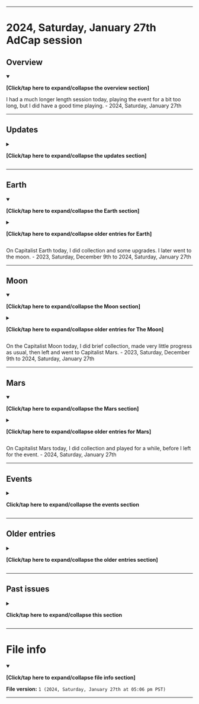 
***

# 2024, Saturday, January 27th AdCap session

## Overview

<details open><summary><p><b>[Click/tap here to expand/collapse the overview section]</b></p></summary>

<!--
I played AdCap again this week. I spent more time playing this week, and made some progress. I eventually wrapped up and quit when I was finally able to find a stopping point. I had a really good time playing this week. - 2023, Saturday, July 8th

I skipped my AdVenture Capitalist session this week, as I didn't have the time or motivation to play today. - 2023, Saturday, July 15th to 2023, Saturday, August 5th

I had a short AdVenture Capitalist session today, as I was running low on battery. I made minor progress, then played for a short amount of time in the event, before I wrapped up and quit. - 2023, Saturday, November 11th
-->

I had a much longer length session today, playing the event for a bit too long, but I did have a good time playing. - 2024, Saturday, January 27th

</details>

<!-- Notes !-->

<!-- 2023.04.15
Excessively long time played, split across several sessions
Using lots of time warps, sunk cost fallacy on the event
Playing across a time period over 4 hours in length
Event was most played. It was likely the best I have ever done in any event.
!-->

<!-- 2023.04.22
AdCap no updates
Long session, excessive
Spent some time on Earth and Mars, moon received the least attention
The boost on Mars is infinite, you can keep tapping it to make it go on longer
Decided to let it run out, so I could finish up and go to the event
Very long event gameplay
Game closed and reopened, so I could get an ad boost in the event
1% land event, 76% connections
Finally quit
!-->

<!-- 2023.04.29
AdCap 2023.04.29

Very long session
Event gameplay Capitalist Cakeday
Ended much earlier
Taking a break to eat and enjoy the car ride
Came back to find that I was in a dead spot, and my offline earnings did not keep up
Helped me end my addiction and quit earlier
Unable to upload media today, not enough time, and the Internet was too slow. I will give myself until Tuesday.
!-->

<!-- 2023.05.06
Ad crashes 2x
The second crash was because I was trying to see if it was just a 1 time thing
Poor progress in the event
!-->

<!-- End of notes !-->

***

## Updates

<details><summary><p><b>[Click/tap here to expand/collapse the updates section]</b></p></summary>

<details><summary><p><b>[Click/tap here to expand/collapse older entries for game updates]</b></p></summary>

The game did not require an update this week. - 2023, Saturday, April 22nd

The game did not require an update this week. - 2023, Saturday, April 29th

The game did not require an update this week. - 2023, Saturday, May 6th

The game did not require an update this week. - 2023, Saturday, May 13th

The game did not require an update this week. - 2023, Saturday, May 20th

The game required an update this week. - 2023, Saturday, May 27th

The game did not require an update this week. - 2023, Saturday, June 3rd to 2023, Saturday, June 24th

I did not play this week, so I don't know if the game required an update this week. - 2023, Saturday, July 1st

The game required an update this week. - 2023, Saturday, July 8th

I did not play this week, so I don't know if the game required an update this week. - 2023, Saturday, July 15th to 2023, Saturday, September 23rd

The game required an update this week. - 2023, Saturday, September 30th

The game did not require an update this week. - 2023, Saturday, October 7th to 2023, Saturday, October 28th

The game required an update this week. - 2023, Saturday, November 4th

The game did not require an update this week. - 2023, Saturday, November 11th

I did not play this week, so I don't know if the game required an update this week. - 2023, Saturday, November 18th to 2023, Saturday, November 25th

The game did not require an update this week. - 2023, Saturday, December 2nd

The game required an update this week. - 2023, Saturday, December 9th to 2023, Saturday, December 16th

</details>

The game did not require an update this week. - 2023, Saturday, December 23rd to 2024, Saturday, January 27th

</details>

***

## Earth

<details open><summary><p><b>[Click/tap here to expand/collapse the Earth section]</b></p></summary>

<details><summary><p><b>[Click/tap here to expand/collapse older entries for Earth]</b></p></summary>

I returned to AdCap after a 1+ year hiatus today. I spent some time on Earth, and did some upgrades. I am not ready to reset yet. - 2023, Saturday, March 11th

I briefly did collection and some upgrades on Earth today. I am not ready to reset yet. - 2023, Saturday, March 18th

I briefly did collection and some upgrades on Earth today. I am not ready to reset yet. - 2023, Saturday, March 25th

I briefly did collection and some upgrades on Earth today. I am not ready to reset yet. - 2023, Saturday, April 1st

I briefly did collection, then did a reset on Earth today, and made back lots of progress, before continuing on to the Moon. I also converted 2 megabucks. - 2023, Saturday, April 8th

I briefly did collection and some upgrades on Earth today. I am not ready to reset yet. - 2023, Saturday, April 15th

I briefly did collection and some upgrades on Earth today. I am not ready to reset yet. - 2023, Saturday, April 22nd

I briefly did collection and some upgrades on Earth today. I am still not ready to reset yet. - 2023, Saturday, April 29th

I briefly did collection, then did a reset on Earth today, and made back lots of progress, before continuing on to the Moon. I also converted 2 megabucks. It took a long time to gain progress back. - 2023, Saturday, May 6th

I briefly did collection and some upgrades, then I went to the moon. - 2023, Saturday, May 13th

I did collection and some upgrades, then I went to the moon. - 2023, Saturday, May 20th

I briefly did collection and some upgrades, then I went to the moon. I did not activate most ad boosts this week. - 2023, Saturday, May 27th

I briefly did collection and some upgrades, then I went to the moon. I did not activate most ad boosts again this week. - 2023, Saturday, June 3rd to 2023, Saturday, June 24th

I skipped my session today. - 2023, Saturday July 1st

I briefly did collection and some upgrades, then I went to the moon. I did not activate most ad boosts again this week. - 2023, Saturday, July 8th

I skipped my session today. - 2023, Saturday July 15th to 2023, Saturday, September 23rd

I briefly did collection and some upgrades, then I went to the moon. I did not activate most ad boosts again this week. - 2023, Saturday, September 30th

I briefly did collection and some upgrades, then I did a reset of Earth, and built some progress back, before I went to the moon. I activated most ad boosts this week, unlike the last sessions, where I didn't. - 2023, Saturday, October 7th

I did collection and some upgrades, stuck around for a bit, then I went to the moon. I did activate most ad boosts again this week. - 2023, Saturday, October 14th

I did collection and some upgrades, stuck around for a bit, then I went to the moon. I made sure to activate most ad boosts again this week. I am not ready to reset yet. - 2023, Saturday, October 21st

I did collection and some upgrades, stuck around for a bit, then I went to Mars, not going to the moon second by mistake. I made sure to activate most ad boosts again this week. I am not ready to reset yet. - 2023, Saturday, October 28th

I did collection and some upgrades, stuck around for a very short time, then I went to the Moon. I did not activate any ad boosts today, but did watch an ad for a reward. I am not ready to reset yet. - 2023, Saturday, November 4th to 2023, Saturday, November 11th

I skipped my session today. - 2023, Saturday, November 18th to 2023, Saturday, November 25th

On Capitalist Earth today, I did collection and some upgrades, before doing an angel claim, and making back significant progress. My session was split in two, as my battery ran too low, and I had to wait for a charge. I later went to the moon. - 2023, Saturday, December 2nd

</details>

On Capitalist Earth today, I did collection and some upgrades. I later went to the moon. - 2023, Saturday, December 9th to 2024, Saturday, January 27th

</details>

***

## Moon

<details open><summary><p><b>[Click/tap here to expand/collapse the Moon section]</b></p></summary>

<details><summary><p><b>[Click/tap here to expand/collapse older entries for The Moon]</b></p></summary>

I returned to AdCap after a 1+ year hiatus today. I spent some time on the Moon, and did some upgrades. I am not ready to reset yet. - 2023, Saturday, March 11th

I briefly did collection and some upgrades on the Moon today. I am not ready to reset yet. - 2023, Saturday, March 18th

I briefly did collection and some upgrades on the Moon today. I am not ready to reset yet. - 2023, Saturday, March 25th

I briefly did collection and some upgrades on the Moon today. I am not ready to reset yet. - 2023, Saturday, April 1st

I briefly did collection and some upgrades on the Moon today. I am not ready to reset yet. - 2023, Saturday, April 8th

I briefly did collection and some upgrades on the Moon today. I am not ready to reset yet. - 2023, Saturday, April 15th

I briefly did collection and some upgrades on the Moon today. I am not ready to reset yet. I spent the least time on the moon today out of the 4 regions. - 2023, Saturday, April 22nd

I briefly did collection and some upgrades on the Moon today. I am still not ready to reset yet. - 2023, Saturday, April 29th

I briefly did collection and some upgrades on the Moon today. I made very little progress as usual. I am still not ready to reset yet. There were 2 ad crashes, the second crash happened because I was trying to see if it was just a 1 time thing. Turns out it wasn't. - 2023, Saturday, May 6th

I briefly did collection on the Moon today. I made very little progress as usual. I am still not ready to reset yet. There was an ad crash, I could not double my offline earnings or start any boosts today because of it. - 2023, Saturday, May 13th

I briefly did collection on the Moon today. I made very little progress as usual. I did not use any ad boosts. - 2023, Saturday, May 20th to 2023, Saturday, June 3rd to 2023, Saturday, June 24th

I skipped my session today. - 2023, Saturday July 1st

I briefly did collection on the Moon today. I made very little progress as usual. I did not use any ad boosts. - 2023, Saturday, July 8th

I skipped my session today. - 2023, Saturday July 15th to 2023, Saturday, September 23rd

I briefly did collection on the Moon today. I made very little progress as usual. I did not use any ad boosts. - 2023, Saturday, September 30th

I briefly did collection on the Moon today. I made very little progress as usual. I did not use any ad boosts. I am considering buying a 27x multiplier, so that I can go for the maximum amount of revenue on the moon, but I am unsure whether it will persist through a complete reset. - 2023, Saturday, October 7th

I briefly did collection on the Moon today. I made very little progress as usual. I decided to buy the 27x multiplier, so far it doesn't look like it is doing anything, even after watching an ad. So I left and went to Mars. - 2023, Saturday, October 14th

I briefly did collection on the Moon today. I made very little progress as usual, but I made more progress than I normally do. The multiplier seems to work, just not that well. I eventuall left and went to Mars. - 2023, Saturday, October 21st

I briefly did collection on the Moon today. I made very little progress. I eventually left and went to the event. - 2023, Saturday, October 28th

I briefly did collection on the Moon today. I made very little progress as usual. I eventually left and went to Mars. - 2023, Saturday, November 4th

I briefly did collection on the Moon today. I made very little progress as usual. I eventually left and went to Mars. I seem to actually be making money at a more rapid rate on the moon again.  - 2023, Saturday, November 11th

I skipped my session today. - 2023, Saturday, November 18th to 2023, Saturday, November 25th

On the Capitalist Moon today, I did brief collection, made very little progress as usual, then left and went to Capitalist Mars. - 2023, Saturday, December 2nd

</details>

On the Capitalist Moon today, I did brief collection, made very little progress as usual, then left and went to Capitalist Mars. - 2023, Saturday, December 9th to 2024, Saturday, January 27th

</details>

***

## Mars

<details open><summary><p><b>[Click/tap here to expand/collapse the Mars section]</b></p></summary>

<details><summary><p><b>[Click/tap here to expand/collapse older entries for Mars]</b></p></summary>

I returned to AdCap after a 1+ year hiatus today. I spent some time on mARS, and did some upgrades. I am not ready to reset yet. - 2023, Saturday, March 11th

I briefly did collection and some upgrades on Mars today. I am not ready to reset yet, but I am close. - 2023, Saturday, March 18th

I briefly did collection and some upgrades on Mars today. I am not ready to reset yet, but I am very close. - 2023, Saturday, March 25th

I did collection, then did a reset. I made back all of my progress, plus lots more within a short amount of time. I also converted 8 megabucks. - 2023, Saturday, April 1st

I did collection, and made some progress, before moving on to the event. - 2023, Saturday, April 8th

I did collection, and made some progress, before moving on to the event. - 2023, Saturday, April 15th

I did collection, and made some progress, before moving on to the event. I found out that the boost on Mars is infite, as you can keep tapping it to make it go on longer, adding 1 second for every tap. I decided to let it run out, so I could finish up and go to the event. - 2023, Saturday, April 22nd

I did collection, and made some progress, before moving on to the event. I am not ready to reset yet. - 2023, Saturday, April 29th

I did collection, and made some progress, before moving on to the event. I am not ready to reset yet, I was going to reset, but the reset on Earth took too much of my time this week. Maybe I will reset next week. - 2023, Saturday, May 6th

I did collection, and made some progress, before I did a reset. I made back all of my progress, along with lots of extra progress. I wasn't expecting this, but I maxed out some industries, and will likely be able to max out Mars next week. I eventually wrapped up and went to the event. - 2023, Saturday, May 13th

I did collection and upgrades, and spent a long amount of time collecting money and doing upgrades. I eventually wrapped up and went to the event. - 2023, Saturday, May 20th

I did collection and upgrades, and spent a brief amount of time collecting money and doing upgrades. I eventually wrapped up and went to the event. I may reset again soon. - 2023, Saturday, May 27th

I did collection and 1 upgrade, and spent a very brief amount of time collecting money and doing upgrades. I eventually wrapped up and went to the event. I may reset again soon. - 2023, Saturday, June 3rd to 2023, Saturday, June 10th

I did collection, and some upgrades, then decided to do a reset. I completed Mars (just like I did the Moon) although it seems like further progress will still be attainable (although there will be no new unlocks) I played for a long time, until it began to take a long time to upgrade anything, then I quit. - 2023, Saturday, June 17th

I did collection, and several upgrades, playing for a while, until it began to take a long time to upgrade anything again, then I quit. - 2023, Saturday, June 24th

I skipped my session today. - 2023, Saturday July 1st

I did collection, and several upgrades, playing for a while, until it began to take a long time to upgrade anything again, then I quit. - 2023, Saturday, July 8th

I skipped my session today. - 2023, Saturday July 15th to 2023, Saturday, September 23rd

I did collection, and several upgrades, playing for a while, until it began to take a long time to upgrade anything again, then I quit. - 2023, Saturday, September 30th

I did collection, and some upgrades, playing for a while, until it began to take a long time to upgrade anything again, then I went to the event. - 2023, Saturday, October 7th

I did collection, and some upgrades, playing for a while, until it began to take a long time to upgrade anything again, then I went to the event. - 2023, Saturday, October 14th

I did collection, and some upgrades, playing for a while, until it began to take a long time to upgrade anything again, then I went to the event. - 2023, Saturday, October 21st

I did collection, and some upgrades, playing for a while, until it began to take a long time to upgrade anything again, then I went to The Moon. - 2023, Saturday, October 28th

I did collection, and briefly played, before going to the event. - 2023, Saturday, November 4th to 2023, Saturday, November 11th

I skipped my session today. - 2023, Saturday, November 18th to 2023, Saturday, November 25th

On Capitalist Mars today, I did collection and briefly played, before going to the event. I did not have the time to do a reset on Mars today. - 2023, Saturday, December 2nd

On Capitalist Mars today, I did collection and briefly played, before doing an angel claim, making bath significant progress, then I left for the event. - 2023, Saturday, December 9th

On Capitalist Mars today, I did collection and briefly played, before I left for the event. - 2023, Saturday, December 16th to 2024, Saturday, January 20th

</details>

On Capitalist Mars today, I did collection and played for a while, before I left for the event. - 2024, Saturday, January 27th

</details>

***

## Events

<details><summary><p><b>Click/tap here to expand/collapse the events section</b></p></summary>

---

### Capitalist Cakeday

<details><summary><p><b>[Click/tap here to expand/collapse entries for this event]</b></p></summary>

<details><summary><p><b>[Click/tap here to expand/collapse older entries for the Capitalist Cakeday event]</b></p></summary>

I became significantly addicted, and made lots of progress on the Capitalist Cakeday event. I had a long trip home, so playing this was what I did. It is the most difficult event in the game, and I made it further than I ever have before. My Internet cut out once for nearly an hour, as the device running the mobile hotspot died, yet the game still resumed, and didn't interrupt when reconnecting. I will find out (hopefully) next week if I lost progress or not. - 2023, Saturday, March 11th

I played the Capitalist Cakeday event for a while today during my trip to Cannon Beach. I did not expect the event to repeat so early. Later on, I took a break to eat and enjoy the car ride. At some point during this time, I enteed a deadspot, and my offline earnings did not keep up. This helped with my addiction, and I quit much earlier. - 2023, Saturday, April 29th

I played the Capitalist Cakeday event for a while today, but it was too slow to progress, so I eventually quit. - 2023, Saturday, June 10th

I played the Capitalist Cakeday event for a very long time today, and made a lot of progress, but had to quit, as I used up all of my leisure time for this block of the day. - 2023, Saturday, October 14th

</details>

I played the Capitalist Cakeday event for a short time today, and made a small amount of progress, but had to quit, as my battery was low. - 2023, Saturday, December 9th

</details> <!-- End of capitalist cakeday event entries !-->

---

### Cashalot

<details><summary><p><b>[Click/tap here to expand/collapse entries for this event]</b></p></summary>

<details><summary><p><b>[Click/tap here to expand/collapse older entries for the Cashalot event]</b></p></summary>

I played the Cashalot event for multiple hours today, and made lots of progress. I eventually quit when I ran low on battery. - 2023, Saturday, March 18th

I played the Cashalot event for a while today, and made a little bit of progress, although pretty poor. I eventually quit when I ran low on battery. - 2023, Saturday, May 6th

I played the Cashalot event for a while today, and made a little bit of progress. I eventually quit when I forced myself to break the addiction, so that I could get to work. - 2023, Saturday, June 17th

I played the Cashalot event for a very long time today, and made a large amount of progress. It felt like the best I had ever done in this event, but I feel there might have been a better attempt in the past. I eventually quit when I ran too low on battery. - 2023, Saturday, October 21st

I played the Cashalot event for a short amount of time, but rapidly made significant progress, even though I just wanted to go to the second reward and quit. I eventually quit when I finished the hard drive backup I was doing during the session. - 2023, Saturday, October 21st

</details>

I played the Cashalot event for a very short amount of time, but made some progress. I forced myself to quit extra early, as I had things I needed to do today, and couldn't spend any more time on gameplay. - 2023, Saturday, December 16th

</details> <!-- End of cashalot event entries !-->

---

### Profit-A-Bowl

<details><summary><p><b>[Click/tap here to expand/collapse entries for this event]</b></p></summary>

<details><summary><p><b>[Click/tap here to expand/collapse older entries for the Profit-A-Bowl event]</b></p></summary>

I played the Profit-A-Bowl event for over an hour today, and made lots of progress. I eventually quit when I ran low on battery and time. - 2023, Saturday, March 25th

I played the Profit-A-Bowl event for about an hour today, and made a decent amount of progress. I eventually quit when I was finally able to curb my addiction. - 2023, Saturday, May 13th

I played the Profit-A-Bowl event for less than an hour today, and made a decent amount of progress. I eventually quit when I got the first 2 rewards, and some simple progress. - 2023, Saturday, June 24th

I played the Profit-A-Bowl event for a very short amount of time today, and made a small amount of progress, earning 2 gold, and another football badge. I then quit. - 2023, Saturday, November 4th

</details>

I played the Profit-A-Bowl event for a short amount of time today, and made a small amount of progress, earning 2 gold, another football badge, and a time warp. I then quit. With the time I had today, I played for a little bit too long. - 2024, Saturday, January 6th

</details> <!-- End of profit-a-bowl event entries !-->

---

### Cashella

<details><summary><p><b>[Click/tap here to expand/collapse entries for this event]</b></p></summary>

<details><summary><p><b>[Click/tap here to expand/collapse older entries for the Cashalla event]</b></p></summary>

I played the Cashella for over an hour today, and made some progress. I eventually quit when I ran low on battery, time, and interest. - 2023, Saturday, April 1st

I played the Cashella for less than an hour today, and made some progress. I eventually quit when I ran low on battery, and time. - 2023, Saturday, May 20th

</details>

I played the Cashella event for a long amount of time, and made some progress. I forced myself to quit early, as I had things I needed to do today, and couldn't spend any more time on gameplay. I managed to get the first 5 rewards in this time. - 2024, Saturday, January 13th

</details> <!-- End of cashalot event entries !-->

---

### Making it rain

<details><summary><p><b>[Click/tap here to expand/collapse entries for this event]</b></p></summary>

<details><summary><p><b>[Click/tap here to expand/collapse older entries for the Making it Rain event]</b></p></summary>

I played the making it rain event for a short period of time compared to the past 4 event sessions. I started my session today with low battery, and couldn't continue on the same charge. I didn't make it very far in the event, as I had to stop when my battery reached 6%. - 2023, Saturday, April 8th

</details>

</details> <!-- End of making it rain event entries !-->

---

### Saturday Morning Fever

<details><summary><p><b>[Click/tap here to expand/collapse entries for this event]</b></p></summary>

<details><summary><p><b>[Click/tap here to expand/collapse older entries for the Saturday Morning Fever event]</b></p></summary>

I played the Saturday Morning Fever event for a very long time, splitting across several sessions over a 4+ hour period. I used lots of time warps, it became a sunk cost fallacy for me continuing to play the event, and unlock something. The event made up over 85% of my sessions time, and it was likely the best I have ever done in any event. I eventually wrapped up and quit. - 2023, Saturday, April 15th

I played the Saturday Morning Fever event for a long amount of time, but significantly shorter compared to last time. I made a decent amount of progress, then I eventually wrapped up and quit. - 2023, Saturday, May 27th

I played the Saturday Morning Fever event for a long amount of time, but slighty shorter compared to last time. I made a decent amount of progress, then I eventually wrapped up and quit. I had a good time playing. - 2023, Saturday, July 8th

I played the Saturday Morning Fever event for a moderate amount of time. I made a decent amount of progress, then I eventually wrapped up and quit. I had an OK time playing. - 2023, Saturday, September 30th

</details>

I played the Saturday Morning Fever event for a moderate amount of time. I made some progress, then I eventually wrapped up and quit. I could have kept going, but I needed to get going for today. I had an OK time playing. - 2024, Saturday, January 20th

</details> <!-- End of saturday morning fever event entries !-->

---

### 1% land

<details><summary><p><b>[Click/tap here to expand/collapse entries for this event]</b></p></summary>

<details><summary><p><b>[Click/tap here to expand/collapse older entries for the 1% land event]</b></p></summary>

I played the 1% land event for a very long time, although still staying within the same session. I didn't waste any of my time warps this time. Early on, I closed and reopened the game, so that I could enable the ad boost. I now have 76% of the capitalist connections for this event. I eventually wrapped up and quit. - 2023, Saturday, April 22nd

I played the 1% land event for a short amount time in comparison to last week. I didn't waste any of my time warps this time. I eventually wrapped up and quit. - 2023, Saturday, June 3rd

I played the 1% land event for an excessive amount of time in comparison to last time. I wasted a few time warps, and made notable progress, before I eventually wrapped up and quit when my battery hit 5% and I lost a couple hours of time. - 2023, Saturday, October 7th

I played the 1% land event for an excessive amount of time in comparison to last time. I wasted a single time warp, and made notable progress, before I eventually wrapped up and quit when I ran too low on time. - 2023, Saturday, December 2nd

</details>

I played the 1% land event for an excessive amount of time in comparison to last time. I accidentally used a single time warp, and made significant progress, before I eventually wrapped up and quit when I ran too low on time. I split into 3 parts, as my battery went too low 3 separate times. I feel I will rank high in the event, and that this was my best performance out of any event in this game. I unlocked the first 6 rewards, and stocked up over 13000 event points. - 2024, Saturday, January 27th

</details> <!-- End of 1% land event entries !-->

---

### A nightmare on easy street

<details><summary><p><b>[Click/tap here to expand/collapse entries for this event]</b></p></summary>

<details><summary><p><b>[Click/tap here to expand/collapse older entries for the 1% land event]</b></p></summary>

No older entries available.

</details>

I played the `A nightmare on easy street` event extensively today, using a couple time warps, and making significant progress, before I eventually wrapped up and quit when my battery hit 6% and I lost a couple hours of time. - 2023, Saturday, October 28th

</details> <!-- End of a nightmare on easy street event entries !-->

---

### Merry Merger

<details><summary><p><b>[Click/tap here to expand/collapse entries for this event]</b></p></summary>

<details><summary><p><b>[Click/tap here to expand/collapse older entries for the 1% land event]</b></p></summary>

No older entries available.

</details>

I played the `Merry Merger` event extensively today, using a single time warp, and making significant progress, before I eventually wrapped up and quit when I finally stopped procrastinating. The game was using political innuendos, and it was concerning to me. Also, the word "Millennial" was spelled incorrectly (there are 2 n's, not one, "Millenial" is an incorrect spelling) I also don't see how I will get 40 xmas badges, when this event happens once a year. I played extra so that I get some extra rewards, including an event booster, and 3 connections. - 2023, Saturday, December 23rd

</details> <!-- End of merry merger event entries !-->

---

### New You Resolutions

<details><summary><p><b>[Click/tap here to expand/collapse entries for this event]</b></p></summary>

<details><summary><p><b>[Click/tap here to expand/collapse older entries for the 1% land event]</b></p></summary>

No older entries available.

</details>

I played the `New You Resolutions` event extensively today, using a few time warps (so that I could quit earlier) and making significant progress, before I eventually wrapped up and quit. I don't see how I will get 40 new years badges, when this event happens once a year. I played extra so that I get some extra rewards, including 3 connections. - 2023, Saturday, December 30th

</details> <!-- End of new you resolutions event entries !-->

<!-- --- !-->

</details> <!-- End of events !-->

***

## Older entries

<details><summary><p lang="en"><b>[Click/tap here to expand/collapse the older entries section]</b></p></summary>

<!--
# Notice - Didn't play

I skipped my AdCap session today to save time, as I didn't feel like like playing this week. I might play again next week. It isn't that likely though.

I plan to return eventually to finish some parts of the game, then I will permanently wrap up. I am currently considering switching the day of gameplay to Monday.
!-->

<details><summary><p lang="en"><b>[Click/tap here to expand/collapse older entries]</b></p></summary>

## 2022, Saturday, March 5th

This week, I strongly considered swapping my AdCom session for an AdCap session, due to the Russian invasion of Ukraine, but decided against it. Even then, I considered doubling up the sessions, but since my AdCom session went on for far too long, I didn't have the time for it. Hope for returning to this game definitely isn't dead.

## 2022, Saturday, March 12th to 2022, Saturday, May 28th

I skipped my AdCap session today to save time, as I didn't feel like like playing this week.

I plan to return eventually to finish some parts of the game, then I will permanently wrap up. I am currently considering switching the day of gameplay to Monday.

## 2022, Saturday, June 11th

Due to a massive resource waste in AdVenture Communist today, I considered playing AdCap to fill in the time. I ended up playing much longer than expected, and was unable to get to AdCap today. - 2022, Saturday, June 4th to 2022, Saturday, June 11th

## 2022, Saturday, June 18th to 2022, Saturday, December 10th

Considerations are still being made to return, but that didn't happen today. - 2022, Saturday, June 18th to 2022, Saturday, December 10th

## 2022, Saturday, December 17th

I had a difficult time gaining focus and waking up today, and considered playing AdCap and AdCom. I didn't, as I didn't have the time to do so. Hope is not completely dead for my return. - 2022, Saturday, December 17th

## 2022, Saturday, December 24th to 2023, Saturday, February 11th

I skipped my AdCap session today to save time, as I didn't have the time to play this week.

I plan to return eventually to finish some parts of the game, then I will permanently wrap up. I am still considering switching the day of gameplay to Monday. - 2022, Saturday, December 24th to 2023, Saturday, February 11th

## 2023, Saturday, February 18th to 2023, Saturday, February 25th

I skipped my AdCap session today to save time, as I didn't have the time to play this week.

I plan to return eventually to finish some parts of the game, then I will permanently wrap up. I plan for a possible return on 2023, Saturday, March 11th. - 2023, Saturday, February 18th to 2023, Saturday, February 25th

## 2023, Saturday, March 4th

I skipped my AdCap session, as I didn't have the time or interest. I did resume playing AdVenture Communist today, after a ~6 month hiatus.

</details>

## 2023, Saturday, March 11th

I finally returned to AdVenture Capitalist today after a 1+ year hiatus,

</details>

***

## Past issues

<details><summary><p lang="en"><b>Click/tap here to expand/collapse this section</b></p></summary>

### HyperHippo ad controversy (2022 March 26th - 2022 July 16th)

The parent company for AdVenture Communist and AdVenture Capitalist (and also AdVenture Ages, and Vacation Tycoon (newly released) which I don't play) is having an ongoing controversy regarding suppressing community criticism regarding increasing montization of their games. It currently looks like the company is going to run itself out of business over greed, so my gameplay of the 2 games is now on life support. I hope to continue on for as long as I can, but be prepared that the cord may be cut any day now. Unfortunately, these are online only games that don't have offline play support, so when HyperHippo dies, I can no longer play.

It is looking like they are going to survive this controversy, but I can't be sure. - 2022 March 26th to 2022 July 16th.

</details>

***

# File info

<details open><summary><p><b>[Click/tap here to expand/collapse file info section]</b></p></summary>

**File version:** `1 (2024, Saturday, January 27th at 05:06 pm PST)`

</details>

***
